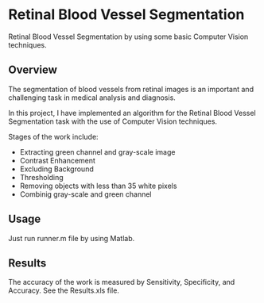 # Retinal Blood Vessel Segmentation

Retinal Blood Vessel Segmentation by using some basic Computer Vision techniques.

## Overview

The segmentation of blood vessels from retinal images is an important and challenging task in medical analysis and diagnosis.

In this project, I have implemented an algorithm for the Retinal Blood Vessel Segmentation task with the use of Computer Vision techniques.

Stages of the work include:
* Extracting green channel and gray-scale image
* Contrast Enhancement
* Excluding Background
* Thresholding
* Removing objects with less than 35 white pixels
* Combinig gray-scale and green channel

## Usage

Just run runner.m file by using Matlab.

## Results
The accuracy of the work is measured by Sensitivity, Specificity, and Accuracy. See the Results.xls file.
